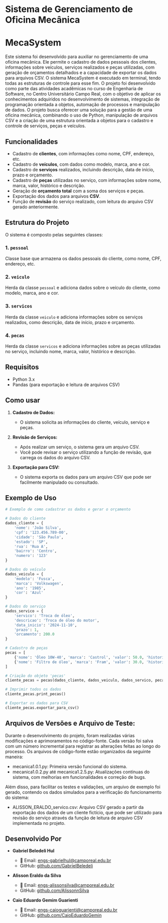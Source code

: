 # Sistema de Gerenciamento de Oficina Mecânica
# MecaSystem

Este sistema foi desenvolvido para auxiliar no gerenciamento de uma oficina mecânica. Ele permite o cadastro de dados pessoais dos clientes, informações sobre veículos, serviços realizados e peças utilizadas, com geração de orçamentos detalhados e a capacidade de exportar os dados para arquivos CSV.
O sistema MecaSystem é executado em terminal, tendo todas as estruturas de controle para esse fim.
O projeto foi desenvolvido como parte das atividades acadêmicas no curso de Engenharia de Software, no Centro Universitário Campo Real, com o objetivo de aplicar os conhecimentos adquiridos no desenvolvimento de sistemas, integração de programação orientada a objetos, automação de processos e manipulação de dados. O projeto busca oferecer uma solução para a gestão de uma oficina mecânica, combinando o uso de Python, manipulação de arquivos CSV e a criação de uma estrutura orientada a objetos para o cadastro e controle de serviços, peças e veículos.

## Funcionalidades

- Cadastro de **clientes**, com informações como nome, CPF, endereço, etc.
- Cadastro de **veículos**, com dados como modelo, marca, ano e cor.
- Cadastro de **serviços** realizados, incluindo descrição, data de início, prazo e orçamento.
- Cadastro de **peças** utilizadas no serviço, com informações sobre nome, marca, valor, histórico e descrição.
- Geração de **orçamento total** com a soma dos serviços e peças.
- Exportação dos dados para arquivos **CSV**.
- Função de **revisão** do serviço realizado, com leitura do arquivo CSV gerado anteriormente.

## Estrutura do Projeto

O sistema é composto pelas seguintes classes:

### 1. `pessoal`

Classe base que armazena os dados pessoais do cliente, como nome, CPF, endereço, etc.

### 2. `veiculo`

Herda da classe `pessoal` e adiciona dados sobre o veículo do cliente, como modelo, marca, ano e cor.

### 3. `servicos`

Herda da classe `veiculo` e adiciona informações sobre os serviços realizados, como descrição, data de início, prazo e orçamento.

### 4. `pecas`

Herda da classe `servicos` e adiciona informações sobre as peças utilizadas no serviço, incluindo nome, marca, valor, histórico e descrição.

## Requisitos

- Python 3.x
- Pandas (para exportação e leitura de arquivos CSV)

## Como usar

1. **Cadastro de Dados:**
   - O sistema solicita as informações do cliente, veículo, serviço e peças.
   
2. **Revisão de Serviços:**
   - Após realizar um serviço, o sistema gera um arquivo CSV.
   - Você pode revisar o serviço utilizando a função de revisão, que carrega os dados do arquivo CSV.

3. **Exportação para CSV:**
   - O sistema exporta os dados para um arquivo CSV que pode ser facilmente manipulado ou consultado.

## Exemplo de Uso

```python
# Exemplo de como cadastrar os dados e gerar o orçamento

# Dados do cliente
dados_cliente = {
    'nome': 'João Silva',
    'cpf': '123.456.789-00',
    'cidade': 'São Paulo',
    'estado': 'SP',
    'rua': 'Rua A',
    'bairro': 'Centro',
    'numero': '123'
}

# Dados do veículo
dados_veiculo = {
    'modelo': 'Fusca',
    'marca': 'Volkswagen',
    'ano': '1985',
    'cor': 'Azul'
}

# Dados do serviço
dados_servico = {
    'servico': 'Troca de óleo',
    'descricao': 'Troca de óleo do motor',
    'data_inicio': '2024-11-10',
    'prazo': 1,
    'orcamento': 200.0
}

# Cadastro de peças
pecas = [
    {'nome': 'Óleo 10W-40', 'marca': 'Castrol', 'valor': 50.0, 'historico': 'Novo', 'descricao': 'Óleo de motor'},
    {'nome': 'Filtro de óleo', 'marca': 'Fram', 'valor': 30.0, 'historico': 'Novo', 'descricao': 'Filtro de óleo de motor'}
]

# Criação do objeto 'pecas'
cliente_pecas = pecas(dados_cliente, dados_veiculo, dados_servico, pecas)

# Imprimir todos os dados
cliente_pecas.print_pecas()

# Exportar os dados para CSV
cliente_pecas.exportar_para_csv()
```
## Arquivos de Versões e Arquivo de Teste:

Durante o desenvolvimento do projeto, foram realizadas várias modificações e aprimoramentos no código-fonte. Cada versão foi salva com um número incremental para registrar as alterações feitas ao longo do processo. Os arquivos de código-fonte estão organizados da seguinte maneira:

- mecanica1.0.1.py: Primeira versão funcional do sistema.
- mecanica1.0.2.py até mecanica1.2.5.py: Atualizações contínuas do sistema, com melhorias em funcionalidades e correção de bugs.
  
Além disso, para facilitar os testes e validações, um arquivo de exemplo foi gerado, contendo os dados simulados para a verificação do funcionamento do sistema:

- ALISSON_ERALDO_servico.csv: Arquivo CSV gerado a partir da exportação dos dados de um cliente fictício, que pode ser utilizado para revisão do serviço através da função de leitura de arquivo CSV implementada no projeto.

## Desenvolvido Por
- **Gabriel Beledeli Hul**  
   - 📧 Email: [engs-gabrielhul@camporeal.edu.br](mailto:engs-gabrielhul@camporeal.edu.br)  
   - GitHub: [github.com/GabrielBeledeli](https://github.com/GabrielBeledeli)

- **Alisson Eraldo da Silva** 
   - 📧 Email: [engs-alissonsilva@camporeal.edu.br](mailto:engs-alissonsilva@camporeal.edu.br)  
   - GitHub: [github.com/AlissonnSilva](https://github.com/AlissonnSilva)

- **Caio Eduardo Gemim Guarienti**  
   - 📧 Email: [engs-caioguarienti@camporeal.edu.br](mailto:engs-caioguarienti@camporeal.edu.br)  
   - GitHub: [github.com/CaioEduardoGemin](https://github.com/CaioEduardoGemin)
